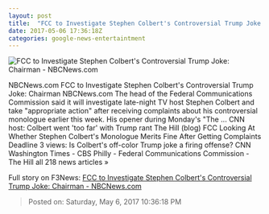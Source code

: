 ```yaml
---
layout: post
title:  "FCC to Investigate Stephen Colbert's Controversial Trump Joke: Chairman - NBCNews.com"
date: 2017-05-06 17:36:18Z
categories: google-news-entertaintment
---
```


![FCC to Investigate Stephen Colbert's Controversial Trump Joke: Chairman - NBCNews.com](https://media3.s-nbcnews.com/j/newscms/2017_18/1987711/170504-stephen-colbert-mn-0800_85935e553f380e493fdf433d4878327f.nbcnews-fp-1200-800.jpg)

NBCNews.com FCC to Investigate Stephen Colbert's Controversial Trump Joke: Chairman NBCNews.com The head of the Federal Communications Commission said it will investigate late-night TV host Stephen Colbert and take "appropriate action" after receiving complaints about his controversial monologue earlier this week. His opener during Monday's "The ... CNN host: Colbert went 'too far' with Trump rant The Hill (blog) FCC Looking At Whether Stephen Colbert's Monologue Merits Fine After Getting Complaints Deadline 3 views: Is Colbert's off-color Trump joke a firing offense? CNN Washington Times - CBS Philly - Federal Communications Commission - The Hill all 218 news articles »


Full story on F3News: [FCC to Investigate Stephen Colbert's Controversial Trump Joke: Chairman - NBCNews.com](http://www.f3nws.com/n/hRhJPH)

> Posted on: Saturday, May 6, 2017 10:36:18 PM
